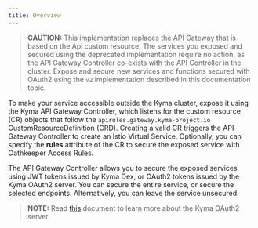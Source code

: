 ```yaml
---
title: Overview
---
```


>**CAUTION:** This implementation replaces the API Gateway that is based on the Api custom resource. The services you exposed and secured using the deprecated implementation require no action, as the API Gateway Controller co-exists with the API Controller in the cluster. Expose and secure new services and functions secured with OAuth2 using the `v2` implementation described in this documentation topic.

To make your service accessible outside the Kyma cluster, expose it using the Kyma API Gateway Controller, which listens for the custom resource (CR) objects that follow the `apirules.gateway.kyma-project.io` CustomResourceDefinition (CRD). Creating a valid CR triggers the API Gateway Controller to create an Istio Virtual Service. Optionally, you can specify the **rules** attribute of the CR to secure the exposed service with Oathkeeper Access Rules.

The API Gateway Controller allows you to secure the exposed services using JWT tokens issued by Kyma Dex, or OAuth2 tokens issued by the Kyma OAuth2 server. You can secure the entire service, or secure the selected endpoints. Alternatively, you can leave the service unsecured.

>**NOTE:** Read [this](/components/security/#details-o-auth2-and-open-id-connect-server) document to learn more about the Kyma OAuth2 server.
